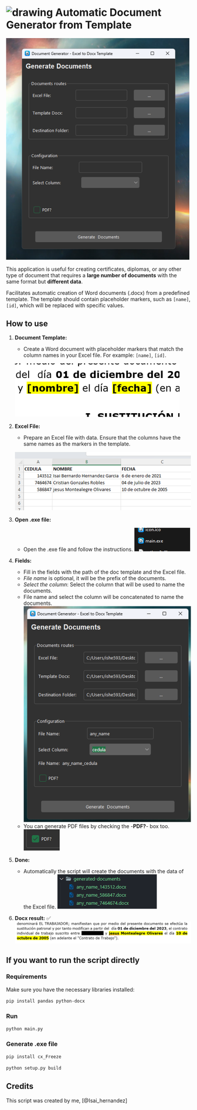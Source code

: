 
# <img src="icon.ico" alt="drawing" width="30"/> Automatic Document Generator from Template

<img src="images/preview.png" alt="drawing" width="500"/>

This application is useful for creating certificates, diplomas, or any other type of document that requires a **large number of documents** with the same format but **different data**.

Facilitates  automatic creation of Word documents (.docx) from a predefined template. The template should contain placeholder markers, such as `[name]`, `[id]`, which will be replaced with specific values.

## How to use

1. **Document Template:**
   - Create a Word document with placeholder markers that match the column names in your Excel file. For example: `[name]`, `[id]`.
  
   ![Naming Convention](images/screenShot.png)

2. **Excel File:**
   - Prepare an Excel file with data. Ensure that the columns have the same names as the markers in the template.

    ![Excel File](images/screenShot2.png)

3. **Open .exe file:**
   - Open the .exe file and follow the instructions.
   ![Excel File](images/screenShot3.png)

4. **Fields:**
   - Fill in the fields with the path of the doc template and the Excel file.
   - *File name* is optional, it will be the prefix of the documents.
   - *Select the column*: Select the column that will be used to name the documents.
   - File name and select the column will be concatenated to name the documents.
    ![Excel File](images/preview_completed.png)
   - You can generate PDF files by checking the -**PDF?**- box too.
  ![Excel File](images/pdf.png)

5. **Done:**
   - Automatically the script will create the documents with the data of the Excel file.
   ![Excel File](images/screenShot5.png)
6. **Docx result:** :white_check_mark:
   ![Excel File](images/screenShot6.png)
  
## If you want to run the script directly

### Requirements

Make sure you have the necessary libraries installed:

```bash
pip install pandas python-docx
```

### Run

```bash
python main.py
```

### Generate .exe file

```bash
pip install cx_Freeze
```

```bash
python setup.py build
```

## Credits

This script was created by me, [@Isai_hernandez]
